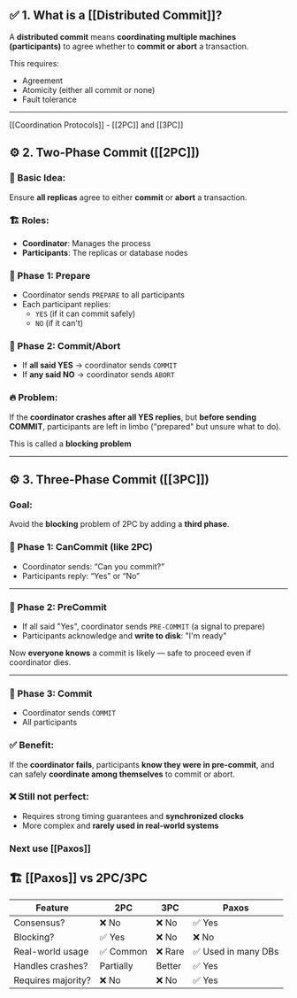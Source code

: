 ## ✅ 1. What is a [[Distributed Commit]]?

A **distributed commit** means **coordinating multiple machines (participants)** to agree whether to **commit or abort** a transaction.

This requires:

- Agreement
- Atomicity (either all commit or none)
- Fault tolerance
---

[[Coordination Protocols]] - [[2PC]] and [[3PC]]
## ⚙️ 2. Two-Phase Commit ([[2PC]])

### 🧠 Basic Idea:

Ensure **all replicas** agree to either **commit** or **abort** a transaction.

### 🏗️ Roles:

- **Coordinator**: Manages the process
- **Participants**: The replicas or database nodes

### 🔁 Phase 1: Prepare

- Coordinator sends `PREPARE` to all participants
- Each participant replies:
    - `YES` (if it can commit safely)
    - `NO` (if it can't)

### 🔁 Phase 2: Commit/Abort

- If **all said YES** → coordinator sends `COMMIT`
- If **any said NO** → coordinator sends `ABORT`
### 🔥 Problem:

If the **coordinator crashes after all YES replies**, but **before sending COMMIT**, participants are left in limbo ("prepared" but unsure what to do).

This is called a **blocking problem**

---
## ⚙️ 3. Three-Phase Commit ([[3PC]])

### Goal:

Avoid the **blocking** problem of 2PC by adding a **third phase**.
### 🔁 Phase 1: CanCommit (like 2PC)

- Coordinator sends: “Can you commit?”
- Participants reply: “Yes” or “No”

---

### 🔁 Phase 2: PreCommit

- If all said "Yes", coordinator sends `PRE-COMMIT` (a signal to prepare)
- Participants acknowledge and **write to disk**: "I'm ready"

Now **everyone knows** a commit is likely — safe to proceed even if coordinator dies.

---

### 🔁 Phase 3: Commit

- Coordinator sends `COMMIT`
- All participants 

### ✅ Benefit:

If the **coordinator fails**, participants **know they were in pre-commit**, and can safely **coordinate among themselves** to commit or abort.

### ❌ Still not perfect:

- Requires strong timing guarantees and **synchronized clocks**
- More complex and **rarely used in real-world systems**

### Next use [[Paxos]]
## 🏗️ [[Paxos]] vs 2PC/3PC

|Feature|2PC|3PC|Paxos|
|---|---|---|---|
|Consensus?|❌ No|❌ No|✅ Yes|
|Blocking?|✅ Yes|❌ No|❌ No|
|Real-world usage|✅ Common|❌ Rare|✅ Used in many DBs|
|Handles crashes?|Partially|Better|✅ Yes|
|Requires majority?|❌ No|❌ No|✅ Yes|